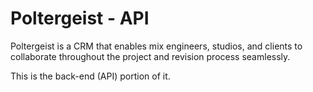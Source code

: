 # Poltergeist - API
Poltergeist is a CRM that enables mix engineers, studios, and clients to collaborate throughout the project and revision process seamlessly.

This is the back-end (API) portion of it.
